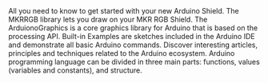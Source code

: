 <EssentialsColumn title="First Steps">
  <EssentialElement title="Quickstart Guide" type="getting-started" link="/tutorials/mkr-rgb-shield/mkr-rgb-fade">
    All you need to know to get started with your new Arduino Shield.
  </EssentialElement>

</EssentialsColumn>

<EssentialsColumn title="Suggested Libraries">
  <EssentialElement title="Arduino_MKRRGB library" type="library" link="https://www.arduino.cc/reference/en/libraries/arduino_mkrrgb/">
    The MKRRGB library lets you draw on your MKR RGB Shield.
  </EssentialElement>

  <EssentialElement title= "ArduinoGraphics library" type="library" link="https://www.arduino.cc/reference/en/libraries/arduinographics/">
    The ArduionoGraphics is a core graphics library for Arduino that is based on the processing API.
  </EssentialElement>
</EssentialsColumn>

<EssentialsColumn title="Arduino Basics">
  <EssentialElement title="Built-in Examples" type="tutorial" link="/built-in-examples/">
    Built-in Examples are sketches included in the Arduino IDE and demonstrate all basic Arduino commands.
  </EssentialElement>
  <EssentialElement title="Learn" type="resource" link="/learn/">
    Discover interesting articles, principles and techniques related to the Arduino ecosystem.
  </EssentialElement>
  <EssentialElement title="Language References" type="resource" link="https://www.arduino.cc/reference/en/">
  Arduino programming language can be divided in three main parts: functions, values (variables and constants), and structure.
  </EssentialElement>
</EssentialsColumn>